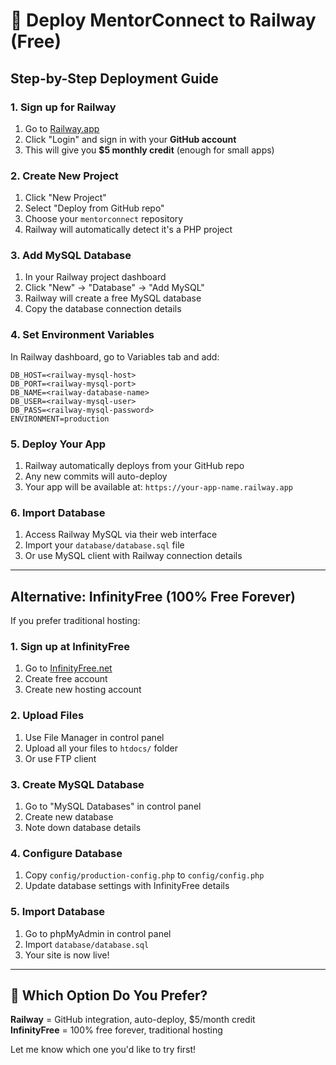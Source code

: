 # 🚀 Deploy MentorConnect to Railway (Free)

## Step-by-Step Deployment Guide

### 1. Sign up for Railway
1. Go to [Railway.app](https://railway.app)
2. Click "Login" and sign in with your **GitHub account**
3. This will give you **$5 monthly credit** (enough for small apps)

### 2. Create New Project
1. Click "New Project"
2. Select "Deploy from GitHub repo"
3. Choose your `mentorconnect` repository
4. Railway will automatically detect it's a PHP project

### 3. Add MySQL Database
1. In your Railway project dashboard
2. Click "New" → "Database" → "Add MySQL"
3. Railway will create a free MySQL database
4. Copy the database connection details

### 4. Set Environment Variables
In Railway dashboard, go to Variables tab and add:

```
DB_HOST=<railway-mysql-host>
DB_PORT=<railway-mysql-port> 
DB_NAME=<railway-database-name>
DB_USER=<railway-mysql-user>
DB_PASS=<railway-mysql-password>
ENVIRONMENT=production
```

### 5. Deploy Your App
1. Railway automatically deploys from your GitHub repo
2. Any new commits will auto-deploy
3. Your app will be available at: `https://your-app-name.railway.app`

### 6. Import Database
1. Access Railway MySQL via their web interface
2. Import your `database/database.sql` file
3. Or use MySQL client with Railway connection details

---

## Alternative: InfinityFree (100% Free Forever)

If you prefer traditional hosting:

### 1. Sign up at InfinityFree
1. Go to [InfinityFree.net](https://infinityfree.net)
2. Create free account
3. Create new hosting account

### 2. Upload Files
1. Use File Manager in control panel
2. Upload all your files to `htdocs/` folder
3. Or use FTP client

### 3. Create MySQL Database  
1. Go to "MySQL Databases" in control panel
2. Create new database
3. Note down database details

### 4. Configure Database
1. Copy `config/production-config.php` to `config/config.php`
2. Update database settings with InfinityFree details

### 5. Import Database
1. Go to phpMyAdmin in control panel
2. Import `database/database.sql`
3. Your site is now live!

---

## 🎯 Which Option Do You Prefer?

**Railway** = GitHub integration, auto-deploy, $5/month credit  
**InfinityFree** = 100% free forever, traditional hosting

Let me know which one you'd like to try first!